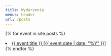 ```yaml
---
title: Wydarzenia
menus: header
url: /posts
---
```


{% for event in site.posts %}
  <li>
    <a href="{{ event.url }}">
      {{ event.title }} [{{ event.date | date: "%Y" }}]
    </a>
  </li>
{% endfor %}
